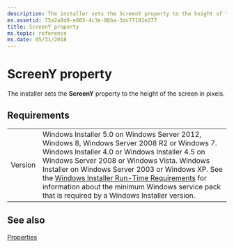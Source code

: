 ```yaml
---
description: The installer sets the ScreenY property to the height of the screen in pixels.
ms.assetid: 75a2a8d0-e803-4c3e-86ba-3dc77181e277
title: ScreenY property
ms.topic: reference
ms.date: 05/31/2018
---
```


# ScreenY property

The installer sets the **ScreenY** property to the height of the screen in pixels.

## Requirements



|                    |                                                                                                                                                                                                                                                                                                                                                                                                                                                  |
|--------------------|--------------------------------------------------------------------------------------------------------------------------------------------------------------------------------------------------------------------------------------------------------------------------------------------------------------------------------------------------------------------------------------------------------------------------------------------------|
| Version<br/> | Windows Installer 5.0 on Windows Server 2012, Windows 8, Windows Server 2008 R2 or Windows 7. Windows Installer 4.0 or Windows Installer 4.5 on Windows Server 2008 or Windows Vista. Windows Installer on Windows Server 2003 or Windows XP. See the [Windows Installer Run-Time Requirements](windows-installer-portal.md) for information about the minimum Windows service pack that is required by a Windows Installer version.<br/> |



## See also

<dl> <dt>

[Properties](properties.md)
</dt> </dl>

 

 




